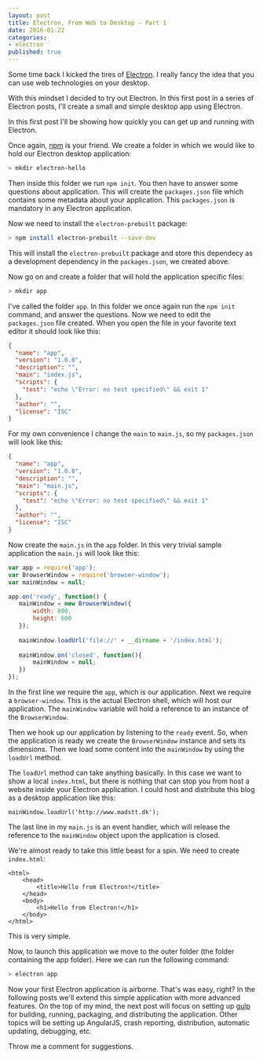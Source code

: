 ```yaml
---
layout: post
title: Electron, From Web to Desktop - Part 1
date: 2016-01-22
categories:
- electron
published: true
---
```


Some time back I kicked the tires of [Electron](http://electron.atom.io). I really fancy the idea that you can use web technologies on your desktop. 

With this mindset I decided to try out Electron. In this first post in a series of Electron posts, I'll create a small and simple desktop app using Electron.

In this first post I'll be showing how quickly you can get up and running with Electron.

Once again, [npm](http://npm.org) is your friend. We create a folder in which we would like to hold our Electron desktop application:

```bash
> mkdir electron-hello
```

Then inside this folder we run `npm init`. You then have to answer some questions about application. This will create the `packages.json` file which contains some metadata about your application. This `packages.json` is mandatory in any Electron application.

Now we need to install the `electron-prebuilt` package:

```bash
> npm install electron-prebuilt --save-dev
```

This will install the `electron-prebuilt` package and store this dependecy as a development dependency in the `packages.json`, we created above.

Now go on and create a folder that will hold the application specific files:

```bash
> mkdir app
``` 

I've called the folder `app`. In this folder we once again run the `npm init` command, and answer the questions. Now we need to edit the `packages.json` file created. When you open the file in your favorite text editor it should look like this:
```json
{
  "name": "app",
  "version": "1.0.0",
  "description": "",
  "main": "index.js",
  "scripts": {
    "test": "echo \"Error: no test specified\" && exit 1"
  },
  "author": "",
  "license": "ISC"
}
```

For my own convenience I change the `main` to `main.js`, so my `packages.json` will look like this:

```json
{
  "name": "app",
  "version": "1.0.0",
  "description": "",
  "main": "main.js",
  "scripts": {
    "test": "echo \"Error: no test specified\" && exit 1"
  },
  "author": "",
  "license": "ISC"
}
```

Now create the `main.js` in the `app` folder. In this very trivial sample application the `main.js` will look like this:

```javascript
var app = require('app');
var BrowserWindow = require('browser-window');
var mainWindow = null;

app.on('ready', function() {
   mainWindow = new BrowserWindow({
       width: 800,
       height: 600
   });
   
   mainWindow.loadUrl('file://' + __dirname + '/index.html');
   
   mainWindow.on('closed', function(){
       mainWindow = null;
   })
});
```

In the first line we require the `app`, which is our application. Next we require a `browser-window`. This is the actual Electron shell, which will host our application. The `mainWindow` variable will hold a reference to an instance of the `BrowserWindow`.

Then we hook up our application by listening to the `ready` event. So, when the application is ready we create the `BrowserWindow` instance and sets its dimensions. Then we load some content into the `mainWindow` by using the `loadUrl` method.

The `loadUrl` method can take anything basically. In this case we want to show a local `index.html`, but there is nothing that can stop you from host a website inside your Electron application. I could host and distribute this blog as a desktop application like this:

```
mainWindow.loadUrl('http://www.madstt.dk');
``` 

The last line in my `main.js` is an event handler, which will release the reference to the `mainWindow` object upon the application is closed.

We're almost ready to take this little beast for a spin. We need to create `index.html`:

```
<html>
    <head>
        <title>Hello from Electron!</title>
    </head>
    <body>
        <h1>Hello from Electron!</h1>
    </body>
</html>
```

This is very simple.

Now, to launch this application we move to the outer folder (the folder containing the app folder). Here we can run the following command:
```bash
> electron app
```

Now your first Electron application is airborne. That's was easy, right? In the following posts we'll extend this simple application with more advanced features. On the top of my mind, the next post will focus on setting up [gulp](http://gulpjs.com/) for building, running, packaging, and distributing the application. Other topics will be setting up AngularJS, crash reporting, distribution, automatic updating, debugging, etc.

Throw me a comment for suggestions. 